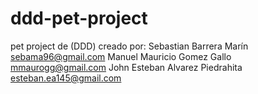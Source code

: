 # ddd-pet-project

pet project de (DDD) creado por:
Sebastian Barrera Marín <sebama96@gmail.com>
Manuel Mauricio Gomez Gallo <mmaurogg@gmail.com>
John Esteban Alvarez Piedrahita <esteban.ea145@gmail.com>
